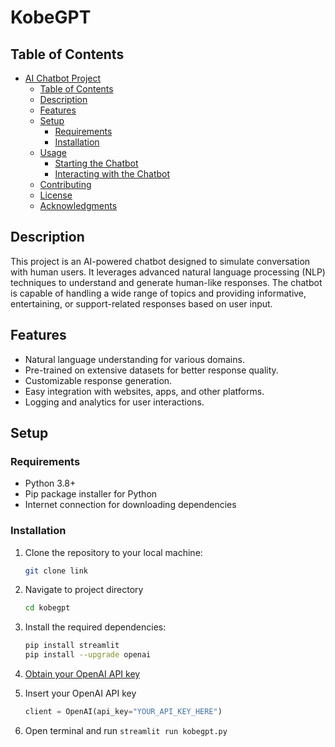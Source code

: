 # KobeGPT

## Table of Contents
- [AI Chatbot Project](#ai-chatbot-project)
  - [Table of Contents](#table-of-contents)
  - [Description](#description)
  - [Features](#features)
  - [Setup](#setup)
    - [Requirements](#requirements)
    - [Installation](#installation)
  - [Usage](#usage)
    - [Starting the Chatbot](#starting-the-chatbot)
    - [Interacting with the Chatbot](#interacting-with-the-chatbot)
  - [Contributing](#contributing)
  - [License](#license)
  - [Acknowledgments](#acknowledgments)

## Description

This project is an AI-powered chatbot designed to simulate conversation with human users. It leverages advanced natural language processing (NLP) techniques to understand and generate human-like responses. The chatbot is capable of handling a wide range of topics and providing informative, entertaining, or support-related responses based on user input.

## Features

- Natural language understanding for various domains.
- Pre-trained on extensive datasets for better response quality.
- Customizable response generation.
- Easy integration with websites, apps, and other platforms.
- Logging and analytics for user interactions.

## Setup

### Requirements

- Python 3.8+
- Pip package installer for Python
- Internet connection for downloading dependencies

### Installation

1. Clone the repository to your local machine:
   ```bash
   git clone link
   ```

2. Navigate to project directory
   ```bash
   cd kobegpt
   ```

3. Install the required dependencies:
   ```bash
   pip install streamlit
   pip install --upgrade openai
   ```

4. [Obtain your OpenAI API key](https://platform.openai.com/docs/quickstart?context=python)

5. Insert your OpenAI API key
   ```python
   client = OpenAI(api_key="YOUR_API_KEY_HERE")
   ```

6. Open terminal and run `streamlit run kobegpt.py`

